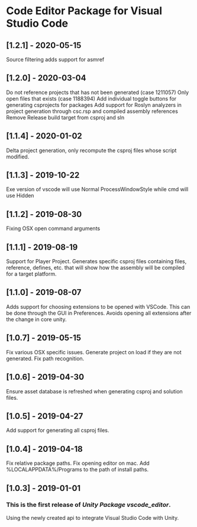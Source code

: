 # Code Editor Package for Visual Studio Code

## [1.2.1] - 2020-05-15

Source filtering adds support for asmref


## [1.2.0] - 2020-03-04

Do not reference projects that has not been generated (case 1211057)
Only open files that exists (case 1188394)
Add individual toggle buttons for generating csprojects for packages
Add support for Roslyn analyzers in project generation through csc.rsp and compiled assembly references
Remove Release build target from csproj and sln


## [1.1.4] - 2020-01-02

Delta project generation, only recompute the csproj files whose script modified.


## [1.1.3] - 2019-10-22

Exe version of vscode will use Normal ProcessWindowStyle while cmd will use Hidden


## [1.1.2] - 2019-08-30

Fixing OSX open command arguments


## [1.1.1] - 2019-08-19

Support for Player Project. Generates specific csproj files containing files, reference, defines,
etc. that will show how the assembly will be compiled for a target platform.


## [1.1.0] - 2019-08-07

Adds support for choosing extensions to be opened with VSCode. This can be done through the GUI in Preferences.
Avoids opening all extensions after the change in core unity.


## [1.0.7] - 2019-05-15

Fix various OSX specific issues.
Generate project on load if they are not generated.
Fix path recognition.


## [1.0.6] - 2019-04-30

Ensure asset database is refreshed when generating csproj and solution files.

## [1.0.5] - 2019-04-27

Add support for generating all csproj files.

## [1.0.4] - 2019-04-18

Fix relative package paths.
Fix opening editor on mac.
Add %LOCALAPPDATA%/Programs to the path of install paths.

## [1.0.3] - 2019-01-01

### This is the first release of *Unity Package vscode_editor*.

Using the newly created api to integrate Visual Studio Code with Unity.
